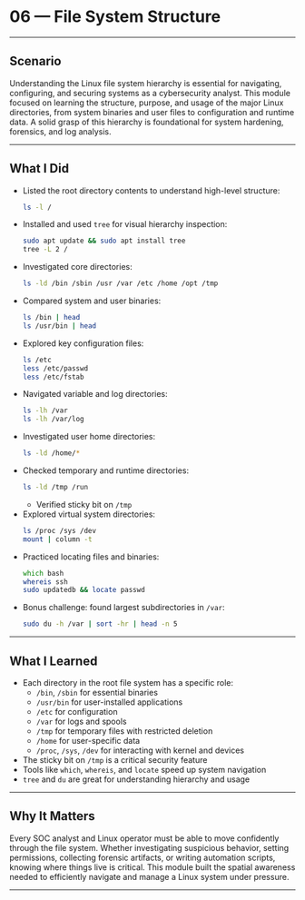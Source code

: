 # 06 — File System Structure

---

## Scenario

Understanding the Linux file system hierarchy is essential for navigating, configuring, and securing systems as a cybersecurity analyst. This module focused on learning the structure, purpose, and usage of the major Linux directories, from system binaries and user files to configuration and runtime data. A solid grasp of this hierarchy is foundational for system hardening, forensics, and log analysis.

---

## What I Did

- Listed the root directory contents to understand high-level structure:
  ```zsh
  ls -l /
  ```
- Installed and used `tree` for visual hierarchy inspection:
  ```zsh
  sudo apt update && sudo apt install tree
  tree -L 2 /
  ```
- Investigated core directories:
  ```zsh
  ls -ld /bin /sbin /usr /var /etc /home /opt /tmp
  ```
- Compared system and user binaries:
  ```zsh
  ls /bin | head
  ls /usr/bin | head
  ```
- Explored key configuration files:
  ```zsh
  ls /etc
  less /etc/passwd
  less /etc/fstab
  ```
- Navigated variable and log directories:
  ```zsh
  ls -lh /var
  ls -lh /var/log
  ```
- Investigated user home directories:
  ```zsh
  ls -ld /home/*
  ```
- Checked temporary and runtime directories:
  ```zsh
  ls -ld /tmp /run
  ```
  - Verified sticky bit on `/tmp`
- Explored virtual system directories:
  ```zsh
  ls /proc /sys /dev
  mount | column -t
  ```
- Practiced locating files and binaries:
  ```zsh
  which bash
  whereis ssh
  sudo updatedb && locate passwd
  ```
- Bonus challenge: found largest subdirectories in `/var`:
  ```zsh
  sudo du -h /var | sort -hr | head -n 5
  ```

---

## What I Learned

- Each directory in the root file system has a specific role:
  - `/bin`, `/sbin` for essential binaries
  - `/usr/bin` for user-installed applications
  - `/etc` for configuration
  - `/var` for logs and spools
  - `/tmp` for temporary files with restricted deletion
  - `/home` for user-specific data
  - `/proc`, `/sys`, `/dev` for interacting with kernel and devices
- The sticky bit on `/tmp` is a critical security feature
- Tools like `which`, `whereis`, and `locate` speed up system navigation
- `tree` and `du` are great for understanding hierarchy and usage

---

## Why It Matters

Every SOC analyst and Linux operator must be able to move confidently through the file system. Whether investigating suspicious behavior, setting permissions, collecting forensic artifacts, or writing automation scripts, knowing where things live is critical. This module built the spatial awareness needed to efficiently navigate and manage a Linux system under pressure.

---

